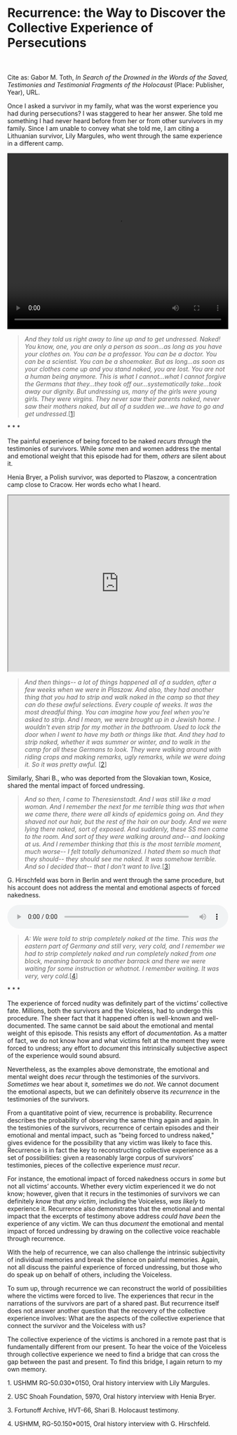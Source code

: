 # Recurrence: the Way to Discover the Collective Experience of Persecutions


 <br/><br/>
Cite as: Gabor M. Toth, <i>In Search of the Drowned in the Words of the Saved, Testimonies and Testimonial Fragments of the Holocaust</i> (Place: Publisher, Year), URL.

Once I asked a survivor in my family, what was the worst experience you had during persecutions? I was staggered to hear her answer. She told me something I had never heard before from her or from other survivors in my family. Since I am unable to convey what she told me, I am citing a Lithuanian survivor, Lily Margules, who went through the same experience in a different camp.



 <video controls height="400" width="1200" style="width: 100%;" allow="fullscreen">
  <source src=" https://oralhistory-assets.ushmm.org/RG-50.030.0150.02.02.mp4#t=1202,1261">  
  Your browser does not support the video tag.
</video>

><i>And they told us right away to line up and to get undressed. Naked! You know, one, you are only a person as soon...as long as you have your clothes on. You can be a professor. You can be a doctor. You can be a scientist. You can be a shoemaker. But as long...as soon as your clothes come up and you stand naked, you are lost. You are not a human being anymore. This is what I cannot...what I cannot forgive the Germans that they...they took off our...systematically take...took away our dignity. But undressing us, many of the girls were young girls. They were virgins. They never saw their parents naked, never saw their mothers naked, but all of a sudden we...we have to go and get undressed.</i>[[1](#fn-1)]

<div class="divider">* * *</div>

The painful experience of being forced to be naked <i>recurs through</i> the testimonies of survivors. While <i>some</i> men and women address the mental and emotional weight that this episode had for them, <i>others</i> are silent about it.

Henia Bryer, a Polish survivor, was deported to Plaszow, a concentration camp close to Cracow. Her words echo what I heard.

<iframe src="https://www.youtube.com/embed/ABLo0GXnm4g?start=1427&end=1479" height="400" width="1200" style="width: 100%;" allow="fullscreen"></iframe>


><i>And then things-- a lot of things happened all of a sudden, after a few weeks when we were in Plaszow. And also, they had another thing that you had to strip and walk naked in the camp so that they can do these awful selections. Every couple of weeks. It was the most dreadful thing. You can imagine how you feel when you're asked to strip. And I mean, we were brought up in a Jewish home. I wouldn't even strip for my mother in the bathroom. Used to lock the door when I went to have my bath or things like that. And they had to strip naked, whether it was summer or winter, and to walk in the camp for all these Germans to look. They were walking around with riding crops and making remarks, ugly remarks, while we were doing it. So it was pretty awful.</i> [[2](#fn-2)]

Similarly, Shari B., who was deported from the Slovakian town, Kosice, shared the mental impact of forced undressing.

><i>And so then, I came to Theresienstadt. And I was still like a mad woman. And I remember the next for me terrible thing was that when we came there, there were all kinds of epidemics going on. And they shaved not our hair, but the rest of the hair on our body. And we were lying there naked, sort of exposed. And suddenly, these SS men came to the room. And sort of they were walking around and-- and looking at us. And I remember thinking that this is the most terrible moment, much worse-- I felt totally dehumanized. I hated them so much that they should-- they should see me naked. It was somehow terrible. And so I decided that-- that I don't want to live.</i>[[3](#fn-3)]

G. Hirschfeld was born in Berlin and went through the same procedure, but his account does not address the mental and emotional aspects of forced nakedness.

<audio controls height="400" width="1200" style="width: 100%;" allow="fullscreen">
  <source src="https://oralhistory-assets.ushmm.org/RG-50.150.0015.02.04.mp3#t=2560,2600">  
  Your browser does not support the video tag.
</audio>

><i>A: We were told to strip completely naked at the time. This was the eastern part of Germany and still very, very cold, and I remember we had to strip completely naked and run completely naked from one block, meaning barrack to another barrack and there we were waiting for some instruction or whatnot. I remember waiting. It was very, very cold.</i>[[4](#fn-4)]

<div class="divider">* * *</div>

The experience of forced nudity was definitely part of the victims’ collective fate. Millions, both the survivors and the Voiceless, had to undergo this procedure. The sheer fact that it happened often is well-known and well-documented. The same cannot be said about the emotional and mental weight of this episode. This resists any effort of <i>documentation</i>. As a matter of fact, we do not know how and what victims felt at the moment they were forced to undress; any effort to <i>document</i> this intrinsically subjective aspect of the experience would sound absurd.

Nevertheless, as the examples above demonstrate, the emotional and mental weight does <i>recur</i> through the testimonies of the survivors. <i>Sometimes</i> we hear about it, <i>sometimes</i> we do <i>not</i>. We cannot document the emotional aspects, but we can definitely observe its <i>recurrence</i> in the testimonies of the survivors.

From a quantitative point of view, recurrence is probability. Recurrence describes the probability of observing the same thing again and again.  In the testimonies of the survivors, recurrence of certain episodes and their emotional and mental impact, such as "being forced to undress naked," gives evidence for the possibility that any victim was likely to face this. Recurrence is in fact the key to reconstructing collective experience as a set of possibilities: given a reasonably large corpus of survivors’ testimonies, pieces of the collective experience <i>must recur</i>.

For instance, the emotional impact of forced nakedness occurs in <i>some</i> but not all</i> victims’ accounts. Whether every victim experienced it we do not know; however, given that it recurs in the testimonies of survivors we can definitely <i>know</i> that <i>any victim</i>, including the Voiceless, <i>was likely</i> to experience it. Recurrence also demonstrates that the emotional and mental impact that the excerpts of testimony above address <i>could have been</i> the experience of any victim. We can thus <i>document</i> the emotional and mental impact of forced undressing by drawing on the collective voice reachable through recurrence.

With the help of recurrence, we can also challenge the intrinsic subjectivity of individual memories and break the silence on painful memories. Again, not all discuss the painful experience of forced undressing, but those who do speak up on behalf of others, including the Voiceless.

To sum up, through recurrence we can reconstruct the world of possibilities where the victims were forced to live. The experiences that recur in the narrations of the survivors are part of a shared past. But recurrence itself does not answer another question that the recovery of the collective experience involves: What are the aspects of the collective experience that connect the survivor and the Voiceless with us? 

The collective experience of the victims is anchored in a remote past that is fundamentally different from our present. To hear the voice of the Voiceless through collective experience we need to find a bridge that can cross the gap between the past and present.  To find this bridge, I again return to my own memory.

















<p id="fn-1" class="footnote">1. USHMM RG-50.030*0150, Oral history interview with Lily Margules.</p>
<p id="fn-2" class="footnote">2. USC Shoah Foundation, 5970, Oral history interview with Henia Bryer.</p>
<p id="fn-3" class="footnote">3. Fortunoff Archive, HVT-66, Shari B. Holocaust testimony.</p>
<p id="fn-4" class="footnote">4. USHMM, RG-50.150*0015, Oral history interview with G. Hirschfeld.</p>





